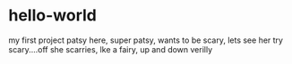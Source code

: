 # hello-world
my first project
patsy here, super patsy, wants to be scary, lets see her try scary....off she scarries, lke a fairy, up and down verilly
